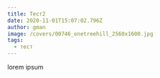 ```yaml
---
title: Тест2
date: 2020-11-01T15:07:02.796Z
author: gman
image: /covers/00746_onetreehill_2560x1600.jpg
tags:
  - тест
---
```

lorem ipsum